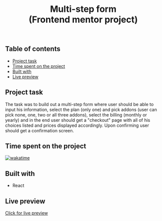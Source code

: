 <h1 align="center">
  Multi-step form
  <br>
  (Frontend mentor project)
</h1>
<br>


## Table of contents
- [Project task](#project-task)
- [Time spent on the project](#time-spent-on-the-project)
- [Built with](#built-with)
- [Live preview](#live-preview)


## Project task
The task was to build out a multi-step form where user should be able to input his information, select the plan (only one) and pick addons (user can pick none, one, two or all three addons), select the billing (monthly or yearly) and in  the end user should get a "checkout" page with all of his choices listed and prices displayed accordingly. Upon confirming user should get a confirmation screen.

## Time spent on the project
[![wakatime](https://wakatime.com/badge/user/221cdb16-58a4-49ad-833d-8f3db44055f4/project/aa580621-241e-4814-aa4d-3d5af9f929a8.svg)](https://wakatime.com/badge/user/221cdb16-58a4-49ad-833d-8f3db44055f4/project/aa580621-241e-4814-aa4d-3d5af9f929a8)

## Built with
- React

## Live preview
[Click for live preview](https://multi-step-form-p75rljaxs-dtomicic.vercel.app/)

